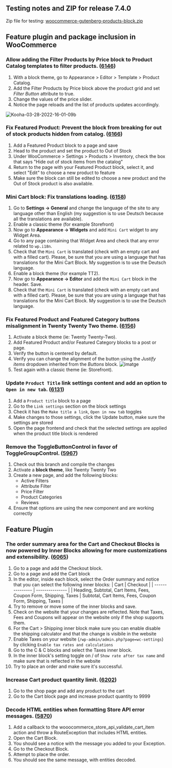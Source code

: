 ## Testing notes and ZIP for release 7.4.0

Zip file for testing: [woocommerce-gutenberg-products-block.zip](https://github.com/woocommerce/woocommerce-gutenberg-products-block/files/8473492/woocommerce-gutenberg-products-block.zip)

## Feature plugin and package inclusion in WooCommerce

### Allow adding the Filter Products by Price block to Product Catalog templates to filter products. ([6146](https://github.com/woocommerce/woocommerce-gutenberg-products-block/pull/6146))

1. With a block theme, go to Appearance > Editor > Template > Product Catalog.
2. Add the Filter Products by Price block above the product grid and set _Filter Button_ attribute to true.
3. Change the values of the price slider.
4. Notice the page reloads and the list of products updates accordingly.

![Kooha-03-28-2022-16-01-09b](https://user-images.githubusercontent.com/3616980/160415342-25b2e1a1-4c48-4837-9dcc-b4d7a71b2886.gif)

### Fix Featured Product: Prevent the block from breaking for out of stock products hidden from catalog. ([6166](https://github.com/woocommerce/woocommerce-gutenberg-products-block/pull/6166))

1. Add a Featured Product block to a page and save
2. Head to the product and set the product to Out of Stock
3. Under WooCommerce > Settings > Products > Inventory, check the box that says "Hide out of stock items from the catalog"
4. Return to the page with your Featured Product block, select it, and select "Edit" to choose a new product to feature
5. Make sure the block can still be edited to choose a new product and the Out of Stock product is also available.

### Mini Cart block: Fix translations loading. ([6158](https://github.com/woocommerce/woocommerce-gutenberg-products-block/pull/6158))

1. Go to **Settings -> General** and change the language of the site to any language other than English (my suggestion is to use Deutsch because all the translations are available).
2. Enable a classic theme (for example Storefront)
3. Now go to **Appearance -> Widgets** and add `Mini Cart` widget to any Widget Area.
4. Go to any page containing that Widget Area and check that any error related to `wp.i18n`.
5. Check that the `Mini Cart` is translated (check with an empty cart and with a filled cart). Please, be sure that you are using a language that has translations for the Mini Cart Block. My suggestion is to use the Deutsch language.
6. Enable a block theme (for example TT2).
7. Now go to **Appearance -> Editor** and add the `Mini Cart` block in the header. Save.
8. Check that the `Mini Cart` is translated (check with an empty cart and with a filled cart). Please, be sure that you are using a language that has translations for the Mini Cart Block. My suggestion is to use the Deutsch language.

### Fix Featured Product and Featured Category buttons misalignment in Twenty Twenty Two theme. ([6156](https://github.com/woocommerce/woocommerce-gutenberg-products-block/pull/6156))

1. Activate a block theme (ie: Twenty Twenty-Two).
2. Add Featured Product and/or Featured Category blocks to a post or page.
3. Verify the button is centered by default.
4. Verify you can change the alignment of the button using the _Justify items_ dropdown inherited from the _Buttons_ block.
![imatge](https://user-images.githubusercontent.com/3616980/160625173-f9ad42ed-b769-42e3-9ad8-3f3abe60b61c.png)
5. Test again with a classic theme (ie: Storefront).

### Update `Product Title` link settings content and add an option to `Open in new tab`. ([6131](https://github.com/woocommerce/woocommerce-gutenberg-products-block/pull/6131))

1. Add a `Product title` block to a page
2. Go to the `Link settings` section on the block settings
3. Check it has the `Make title a link`, `Open in new tab` toggles
4. Make changes to those settings, click the Update button, make sure the settings are stored
5. Open the page frontend and check that the selected settings are applied when the product title block is rendered

### Remove the ToggleButtonControl in favor of ToggleGroupControl. ([5967](https://github.com/woocommerce/woocommerce-gutenberg-products-block/pull/5967))

1. Check out this branch and compile the changes
2. Activate a **block theme**, like Twenty Twenty Two
3. Create a new page, and add the following blocks:
   - Active Filters
   - Attribute Filter
   - Price Filter
   - Product Categories
   - Reviews
4. Ensure that options are using the new component and are working correctly

## Feature Plugin

### The order summary area for the Cart and Checkout Blocks is now powered by Inner Blocks allowing for more customizations and extensibility. ([6065](https://github.com/woocommerce/woocommerce-gutenberg-products-block/pull/6065))

1. Go to a page and add the Checkout block.
2. Go to a page and add the Cart block
3. In the editor, inside each block, select the Order summary and notice that you can select the following inner blocks:
    | Cart | Checkout |
    | --------------- | --------------- |
    |  Heading, Subtotal, Cart Items, Fees, Coupon Form, Shipping, Taxes | Subtotal, Cart Items, Fees, Coupon Form, Shipping, Taxes |
4. Try to remove or move some of the inner blocks and save.
5. Check on the website that your changes are reflected. Note that Taxes, Fees and Coupons will appear on the website only if the shop supports them.
6. For the Cart > Shipping inner block make sure you can enable disable the shipping calculator and that the change is visibile in the website
7. Enable Taxes on your website (`/wp-admin/admin.php?page=wc-settings`) by clicking  `Enable tax rates and calculations`
8. Go to the C & C blocks and select the Taxes inner block. 
9. In the inner block's setting toggle on / of `Show rate after tax name` and make sure that is reflected in the website
10. Try to place an order and make sure it's successful.

### Increase Cart product quantity limit. ([6202](https://github.com/woocommerce/woocommerce-gutenberg-products-block/pull/6202))

1. Go to the shop page and add any product to the cart
2. Go to the Cart block page and increase product quantity to 9999

### Decode HTML entities when formatting Store API error messages. ([5870](https://github.com/woocommerce/woocommerce-gutenberg-products-block/pull/5870))

1. Add a callback to the wooocommerce_store_api_validate_cart_item action and throw a RouteException that includes HTML entities.
2. Open the Cart Block.
3. You should see a notice with the message you added to your Exception.
4. Go to the Checkout Block.
5. Attempt to place the order.
6. You should see the same message, with entities decoded.
